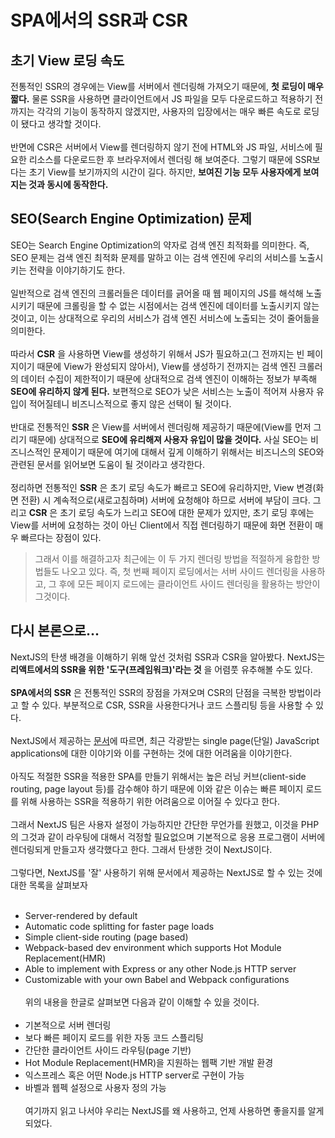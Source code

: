 # SPA에서의 SSR과 CSR
## 초기 View 로딩 속도
전통적인 SSR의 경우에는 View를 서버에서 렌더링해 가져오기 때문에, **첫 로딩이 매우 짧다.** 물론 SSR을 사용하면 클라이언트에서 JS 파일을 모두 다운로드하고 적용하기 전까지는 각각의 기능이 동작하지 않겠지만, 사용자의 입장에서는 매우 빠른 속도로 로딩이 됐다고 생각할 것이다.<br><br>
반면에 CSR은 서버에서 View를 렌더링하지 않기 전에 HTML와 JS 파일, 서비스에 필요한 리소스를 다운로드한 후 브라우저에서 렌더링 해 보여준다. 그렇기 때문에 SSR보다는 초기 View를 보기까지의 시간이 길다. 하지만, **보여진 기능 모두 사용자에게 보여지는 것과 동시에 동작한다.**
## SEO(Search Engine Optimization) 문제
SEO는 Search Engine Optimization의 약자로 검색 엔진 최적화를 의미한다. 즉, SEO 문제는 검색 엔진 최적화 문제를 말하고 이는 검색 엔진에 우리의 서비스를 노출시키는 전략을 이야기하기도 한다.<br><br>
일반적으로 검색 엔진의 크롤러들은 데이터를 긁어올 때 웹 페이지의 JS를 해석해 노출시키기 때문에 크롤링을 할 수 없는 시점에서는 검색 엔진에 데이터를 노출시키지 않는 것이고, 이는 상대적으로 우리의 서비스가 검색 엔진 서비스에 노출되는 것이 줄어듦을 의미한다.<br><br>
따라서 **CSR** 을 사용하면 View를 생성하기 위해서 JS가 필요하고(그 전까지는 빈 페이지이기 때문에 View가 완성되지 않아서), View를 생성하기 전까지는 검색 엔진 크롤러의 데이터 수집이 제한적이기 때문에 상대적으로 검색 엔진이 이해하는 정보가 부족해 **SEO에 유리하지 않게 된다.** 보편적으로 SEO가 낮은 서비스는 노출이 적어져 사용자 유입이 적어질테니 비즈니스적으로 좋지 않은 선택이 될 것이다.<br><br>
반대로 전통적인 **SSR** 은 View를 서버에서 렌더링해 제공하기 때문에(View를 먼저 그리기 때문에) 상대적으로 **SEO에 유리해져 사용자 유입이 많을 것이다.** 사실 SEO는 비즈니스적인 문제이기 때문에 여기에 대해서 깊게 이해하기 위해서는 비즈니스의 SEO와 관련된 문서를 읽어보면 도움이 될 것이라고 생각한다.<br><br>
정리하면 전통적인 **SSR** 은 초기 로딩 속도가 빠르고 SEO에 유리하지만, View 변경(화면 전환) 시 계속적으로(새로고침하며) 서버에 요청해야 하므로 서버에 부담이 크다. 그리고 **CSR** 은 초기 로딩 속도가 느리고 SEO에 대한 문제가 있지만, 초기 로딩 후에는 View를 서버에 요청하는 것이 아닌 Client에서 직접 렌더링하기 때문에 화면 전환이 매우 빠르다는 장점이 있다.
> 그래서 이를 해결하고자 최근에는 이 두 가지 렌더링 방법을 적절하게 융합한 방법들도 나오고 있다. 즉, 첫 번째 페이지 로딩에서는 서버 사이드 렌더링을 사용하고, 그 후에 모든 페이지 로드에는 클라이언트 사이드 렌더링을 활용하는 방안이 그것이다.
## 다시 본론으로...
NextJS의 탄생 배경을 이해하기 위해 앞선 것처럼 SSR과 CSR을 알아봤다. NextJS는 **리액트에서의 SSR을 위한 '도구(프레임워크)'라는 것** 을 어렴풋 유추해볼 수도 있다.<br><br>
**SPA에서의 SSR** 은 전통적인 SSR의 장점을 가져오며 CSR의 단점을 극복한 방법이라고 할 수 있다. 부분적으로 CSR, SSR을 사용한다거나 코드 스플리팅 등을 사용할 수 있다.<br><br>
NextJS에서 제공하는 [문서](https://nextjs.org/learn/basics/create-nextjs-app)에 따르면, 최근 각광받는 single page(단일) JavaScript applications에 대한 이야기와 이를 구현하는 것에 대한 어려움을 이야기한다.<br><br>
아직도 적절한 SSR을 적용한 SPA를 만들기 위해서는 높은 러닝 커브(client-side routing, page layout 등)를 감수해야 하기 때문에 이와 같은 이슈는 빠른 페이지 로드를 위해 사용하는 SSR을 적용하기 위한 어려움으로 이어질 수 있다고 한다.<br><br>
그래서 NextJS 팀은 사용자 설정이 가능하지만 간단한 무언가를 원했고, 이것을 PHP의 그것과 같이 라우팅에 대해서 걱정할 필요없으며 기본적으로 응용 프로그램이 서버에 렌더링되게 만들고자 생각했다고 한다. 그래서 탄생한 것이 NextJS이다.<br><br>
그렇다면, NextJS를 '잘' 사용하기 위해 문서에서 제공하는 NextJS로 할 수 있는 것에 대한 목록을 살펴보자<br><br>
* Server-rendered by default
* Automatic code splitting for faster page loads
* Simple client-side routing (page based)
* Webpack-based dev environment which supports Hot Module Replacement(HMR)
* Able to implement with Express or any other Node.js HTTP server
* Customizable with your own Babel and Webpack configurations<br><br>
위의 내용을 한글로 살펴보면 다음과 같이 이해할 수 있을 것이다.<br><br>
* 기본적으로 서버 렌더링
* 보다 빠른 페이지 로드를 위한 자동 코드 스플리팅
* 간단한 클라이언트 사이드 라우팅(page 기반)
* Hot Module Replacement(HMR)을 지원하는 웹팩 기반 개발 환경
* 익스프레스 혹은 어떤 Node.js HTTP server로 구현이 가능
* 바벨과 웹펙 설정으로 사용자 정의 가능<br><br>
여기까지 읽고 나서야 우리는 NextJS를 왜 사용하고, 언제 사용하면 좋을지를 알게 되었다.
